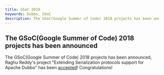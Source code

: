 ```yaml
---
title: GSoC 2018
keywords: Dubbo, GSoC
description: The GSoC(Google Summer of Code) 2018 projects has been announced
---
```


The GSoC(Google Summer of Code) 2018 projects has been announced
---

The GSoC(Google Summer of Code) 2018 projects has been announced, Raghu Reddy's project "Extending Serialization protocols support for Apache Dubbo" has been [accepted](https://summerofcode.withgoogle.com/projects/#4747840161579008)! Congratulations!
